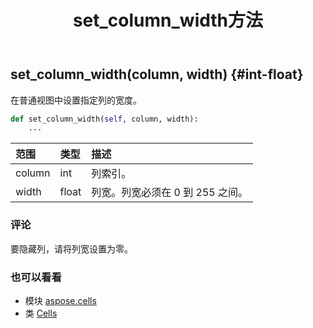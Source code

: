﻿---
title: set_column_width方法
second_title: Aspose.Cells for Python via .NET API 参考资料
description:
type: docs
weight: 840
url: /zh/python-net/aspose.cells/cells/set_column_width/
is_root: false
---
##  set_column_width(column, width) {#int-float}
在普通视图中设置指定列的宽度。



```python
def set_column_width(self, column, width):
    ...
```


|范围|类型|描述|
| :- | :- | :- |
| column | int |列索引。|
| width | float |列宽。列宽必须在 0 到 255 之间。|
### 评论

要隐藏列，请将列宽设置为零。


### 也可以看看

* 模块 [aspose.cells](../../)
* 类 [Cells](/cells/zh/python-net/aspose.cells/cells)
